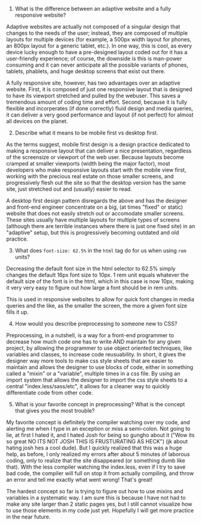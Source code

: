 
1. What is the difference between an adaptive website and a fully responsive website?

Adaptive websites are actually not composed of a singular design that changes to the needs of the user; instead, they are composed of multiple layouts for multiple devices (for example, a 500px width layout for phones, an 800px layout for a generic tablet, etc.). In one way, this is cool, as every device lucky enough to have a pre-designed layout coded out for it has a user-friendly experience; of course, the downside is this is man-power consuming and it can never anticipate all the possible variants of phones, tablets, phablets, and huge desktop screens that exist out there.

A fully responsive site, however, has two advantages over an adaptive website. First, it is composed of just one responsive layout that is designed to have its viewport stretched and pulled by the webuser. This saves a tremendous amount of coding time and effort. Second, because it is fully flexible and incorperates (if done correctly) fluid design and media queries, it can deliver a very good performance and layout (if not perfect) for almost all devices on the planet. 
 

2. Describe what it means to be mobile first vs desktop first.

As the terms suggest, mobile first design is a design practice dedicated to making a responsive layout that can deliver a nice presentation, regardless of the screensize or viewport of the web user. Because layouts become cramped at smaller viewports (width being the major factor), most developers who make responsive layouts start with the mobile view first, working with the precious real estate on those smaller screens, and progressively flesh out the site so that the desktop version has the same site, just stretched out and (usually) easier to read. 

A desktop first design pattern disregards the above and has the designer and front-end engineer concentrate on a big, (at times "fixed" or static) website that does not easily stretch out or accomodate smaller screens. These sites usually have multiple layouts for multiple types of screens (although there are terrible instances where there is just one fixed site) in an "adaptive" setup, but this is progressively becoming outdated and old practice.

3. What does `font-size: 62.5%` in the `html` tag do for us when using `rem` units?

Decreasing the default font size in the html selector to 62.5% simply changes the default 16px font size to 10px. 1 rem unit equals whatever the default size of the font is in the html, which in this case is now 10px, making it very very easy to figure out how large a font should be in rem units. 

This is used in responsive websites to allow for quick font changes in media queries and the like, as the smaller the screen, the more a given font size fills it up. 

4. How would you describe preprocessing to someone new to CSS?

Preprocessing, in a nutshell, is a way for a front-end programmer to decrease how much code one has to write AND maintain for any given project, by allowing the programmer to use object oriented techniques, like variables and classes, to increase code reusuability. In short, it gives the designer way more tools to make css style sheets that are easier to maintain and allows the designer to use blocks of code, either in something called a "mixin" or a "variable", multiple times in a css file. By using an import system that allows the designer to import the css style sheets to a central "index.less/sass/etc", it allows for a cleaner way to quickly differentiate code from other code.

5. What is your favorite concept in preprocessing? What is the concept that gives you the most trouble?

My favorite concept is definitely the compiler watching over my code, and alerting me when I type in an exception or miss a semi-colon. Not going to lie, at first I hated it, and I hated Josh for being so gungho about it ("Wow its so great NO ITS NOT JOSH THIS IS FRUSTURATING AS HECK") (jk about hating josh hes a cool dude). But I quickly realized that this was a huge help, as before, I only realized my errors after about 5 minutes of laborous coding, only to realize that the site disappeared (or something dumb like that). With the less compiler watching the index.less, even if I try to save bad code, the compiler will full on stop it from actually compiling, and throw an error and tell me exactly what went wrong! That's great!

The hardest concept so far is trying to figure out how to use mixins and variables in a systematic way. I am sure this is because I have not had to make any site larger than 2 static pages yes, but I still cannot visualize how to use those elements in my code just yet. Hopefully I will get more practice in the near future.